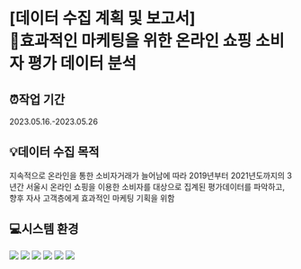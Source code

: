 # [데이터 수집 계획 및 보고서] <br> 🌟효과적인 마케팅을 위한 온라인 쇼핑 소비자 평가 데이터 분석

## ⏰작업 기간
2023.05.16.-2023.05.26
## 💡데이터 수집 목적
지속적으로 온라인을 통한 소비자거래가 늘어남에 따라 2019년부터 2021년도까지의 3년간 서울시 온라인 쇼핑을 이용한 소비자를 대상으로 집계된 평가데이터를 파악하고, 향후 자사 고객층에게 효과적인 마케팅 기획을 위함
## 💻시스템 환경
<img src="https://img.shields.io/badge/windows-0078D6?style=for-the-badge&logo=windows&logoColor=white"> <img src="https://img.shields.io/badge/pandas-150458?style=for-the-badge&logo=pandas&logoColor=white"> <img src="https://img.shields.io/badge/anaconda-44A833?style=for-the-badge&logo=anaconda&logoColor=white"> <img src="https://img.shields.io/badge/python-3776AB?style=for-the-badge&logo=python&logoColor=white"> <img src="https://img.shields.io/badge/matplotlib-00A98F?style=for-the-badge&logo=matplotlib&logoColor=white"> <img src="https://img.shields.io/badge/seaborn-FF6550?style=for-the-badge&logo=seaborn&logoColor=white">
